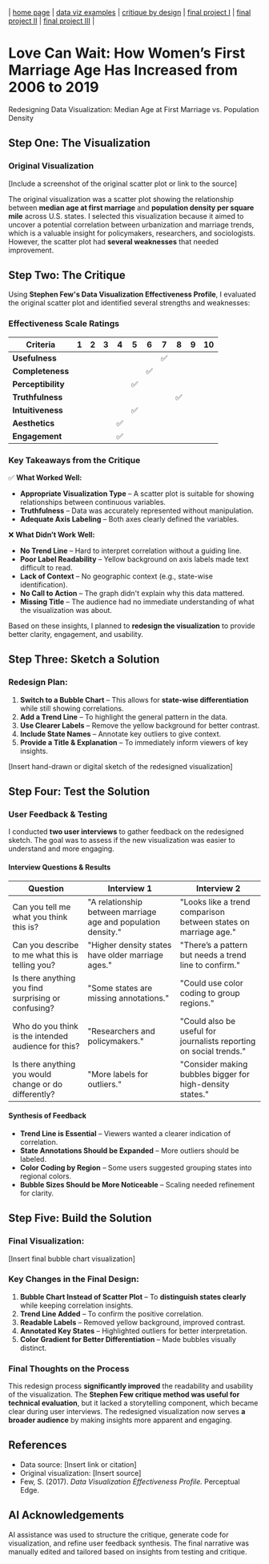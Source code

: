 | [home page](https://cmustudent.github.io/tswd-portfolio-templates/) | [data viz examples](dataviz-examples) | [critique by design](critique-by-design) | [final project I](final-project-part-one) | [final project II](final-project-part-two) | [final project III](final-project-part-three) |

# Love Can Wait: How Women’s First Marriage Age Has Increased from 2006 to 2019
Redesigning Data Visualization: Median Age at First Marriage vs. Population Density

## Step One: The Visualization

### **Original Visualization**
[Include a screenshot of the original scatter plot or link to the source]

The original visualization was a scatter plot showing the relationship between **median age at first marriage** and **population density per square mile** across U.S. states. I selected this visualization because it aimed to uncover a potential correlation between urbanization and marriage trends, which is a valuable insight for policymakers, researchers, and sociologists. However, the scatter plot had **several weaknesses** that needed improvement.

## Step Two: The Critique

Using **Stephen Few's Data Visualization Effectiveness Profile**, I evaluated the original scatter plot and identified several strengths and weaknesses:

### **Effectiveness Scale Ratings**

| Criteria            | 1 | 2 | 3 | 4 | 5 | 6 | 7 | 8 | 9 | 10 |
|---------------------|---|---|---|---|---|---|---|---|---|----|
| **Usefulness**      |   |   |   |   |   |   | ✅ |   |   |    |
| **Completeness**    |   |   |   |   |   | ✅ |   |   |   |    |
| **Perceptibility**  |   |   |   |   | ✅ |   |   |   |   |    |
| **Truthfulness**    |   |   |   |   |   |   |   | ✅ |   |    |
| **Intuitiveness**   |   |   |   |   | ✅ |   |   |   |   |    |
| **Aesthetics**      |   |   |   | ✅ |   |   |   |   |   |    |
| **Engagement**      |   |   |   | ✅ |   |   |   |   |   |    |

### **Key Takeaways from the Critique**

✅ **What Worked Well:**
- **Appropriate Visualization Type** – A scatter plot is suitable for showing relationships between continuous variables.
- **Truthfulness** – Data was accurately represented without manipulation.
- **Adequate Axis Labeling** – Both axes clearly defined the variables.

❌ **What Didn’t Work Well:**
- **No Trend Line** – Hard to interpret correlation without a guiding line.
- **Poor Label Readability** – Yellow background on axis labels made text difficult to read.
- **Lack of Context** – No geographic context (e.g., state-wise identification).
- **No Call to Action** – The graph didn't explain why this data mattered.
- **Missing Title** – The audience had no immediate understanding of what the visualization was about.

Based on these insights, I planned to **redesign the visualization** to provide better clarity, engagement, and usability.

## Step Three: Sketch a Solution

### **Redesign Plan:**
1. **Switch to a Bubble Chart** – This allows for **state-wise differentiation** while still showing correlations.
2. **Add a Trend Line** – To highlight the general pattern in the data.
3. **Use Clearer Labels** – Remove the yellow background for better contrast.
4. **Include State Names** – Annotate key outliers to give context.
5. **Provide a Title & Explanation** – To immediately inform viewers of key insights.

[Insert hand-drawn or digital sketch of the redesigned visualization]

## Step Four: Test the Solution

### **User Feedback & Testing**

I conducted **two user interviews** to gather feedback on the redesigned sketch. The goal was to assess if the new visualization was easier to understand and more engaging.

#### **Interview Questions & Results**

| Question | Interview 1 | Interview 2 |
|----------|-------------|-------------|
| Can you tell me what you think this is? | "A relationship between marriage age and population density." | "Looks like a trend comparison between states on marriage age." |
| Can you describe to me what this is telling you? | "Higher density states have older marriage ages." | "There’s a pattern but needs a trend line to confirm." |
| Is there anything you find surprising or confusing? | "Some states are missing annotations." | "Could use color coding to group regions." |
| Who do you think is the intended audience for this? | "Researchers and policymakers." | "Could also be useful for journalists reporting on social trends." |
| Is there anything you would change or do differently? | "More labels for outliers." | "Consider making bubbles bigger for high-density states." |

#### **Synthesis of Feedback**

- **Trend Line is Essential** – Viewers wanted a clearer indication of correlation.
- **State Annotations Should be Expanded** – More outliers should be labeled.
- **Color Coding by Region** – Some users suggested grouping states into regional colors.
- **Bubble Sizes Should be More Noticeable** – Scaling needed refinement for clarity.

## Step Five: Build the Solution

### **Final Visualization:**

[Insert final bubble chart visualization]

### **Key Changes in the Final Design:**
1. **Bubble Chart Instead of Scatter Plot** – To **distinguish states clearly** while keeping correlation insights.
2. **Trend Line Added** – To confirm the positive correlation.
3. **Readable Labels** – Removed yellow background, improved contrast.
4. **Annotated Key States** – Highlighted outliers for better interpretation.
5. **Color Gradient for Better Differentiation** – Made bubbles visually distinct.

### **Final Thoughts on the Process**
This redesign process **significantly improved** the readability and usability of the visualization. The **Stephen Few critique method was useful for technical evaluation**, but it lacked a storytelling component, which became clear during user interviews. The redesigned visualization now serves **a broader audience** by making insights more apparent and engaging.

## References
- Data source: [Insert link or citation]
- Original visualization: [Insert source]
- Few, S. (2017). *Data Visualization Effectiveness Profile.* Perceptual Edge.

## AI Acknowledgements
AI assistance was used to structure the critique, generate code for visualization, and refine user feedback synthesis. The final narrative was manually edited and tailored based on insights from testing and critique.
